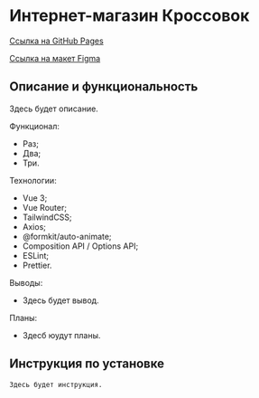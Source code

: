 # Интернет-магазин Кроссовок

[Ссылка на GitHub Pages]()

[Ссылка на макет Figma]()

## Описание и функциональность

Здесь будет описание.

Функционал:

- Раз;
- Два;
- Три.

Технологии:

- Vue 3;
- Vue Router;
- TailwindCSS;
- Axios;
- @formkit/auto-animate;
- Composition API / Options API;
- ESLint;
- Prettier.

Выводы:

- Здесь будет вывод.

Планы:

- Здесб юудут планы.

## Инструкция по установке

```
Здесь будет инструкция.
```
